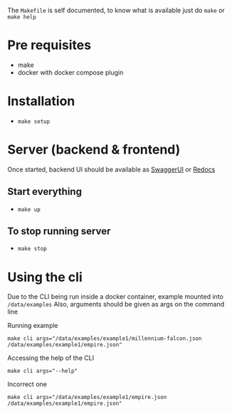 The `Makefile` is self documented, to know what is available just do `make` or `make help`

# Pre requisites
- make
- docker with docker compose plugin

# Installation
- `make setup`

# Server (backend & frontend)
Once started, backend UI should be available as [SwaggerUI](http://127.0.0.1:8000/docs) or [Redocs](http://127.0.0.1:8000/redoc)

## Start everything
- `make up`

## To stop running server
- `make stop`

# Using the cli

Due to the CLI being run inside a docker container, example mounted into `/data/examples`
Also, arguments should be given as args on the command line

Running example
```shell
make cli args="/data/examples/example1/millennium-falcon.json /data/examples/example1/empire.json"
```

Accessing the help of the CLI
```shell
make cli args="--help"
```

Incorrect one
```shell
make cli args="/data/examples/example1/empire.json /data/examples/example1/empire.json"
```
